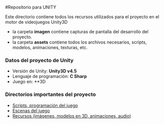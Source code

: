 #Repositorio para UNITY

Este directorio contiene todos los recursos utilizados para el proyecto en el motor de videojuegos Unity3D
  * la carpeta **imagen** contiene capturas de pantalla del desarrollo del proyecto.
  * la carpeta **assets** contiene todos los archivos necesarios, scripts, modelos, animaciones, texturas, etc.
  
### Datos del proyecto de Unity
  
  * Versión de Unity: **Unity3D v4.5**
  * Lenguaje de programación: **C Sharp**
  * Juego en: **3D
  
### Directorios importantes del proyecto

 * [Scripts, programación del juego](https://github.com/tabris2015/geomatch/tree/master/unity/Assets/scripts "Scripts")
 * [Escenas del juego](https://github.com/tabris2015/geomatch/tree/master/unity/Assets/Escenas "Escenas")
 * [Recursos (imágenes, modelos en 3D, animaciones, audio)](https://github.com/tabris2015/geomatch/tree/master/unity/Assets/Resources "Recursos del juego")
